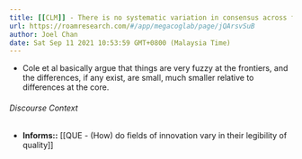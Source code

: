```yaml
---
title: [[CLM]] - There is no systematic variation in consensus across fields on judging quality of contributions to research frontiers - [[@coleHierarchySciences1983]]
url: https://roamresearch.com/#/app/megacoglab/page/jQArsvSuB
author: Joel Chan
date: Sat Sep 11 2021 10:53:59 GMT+0800 (Malaysia Time)
---
```


- Cole et al basically argue that things are very fuzzy at the frontiers, and the differences, if any exist, are small, much smaller relative to differences at the core.

###### Discourse Context

- **Informs::** [[QUE - (How) do fields of innovation vary in their legibility of quality]]
